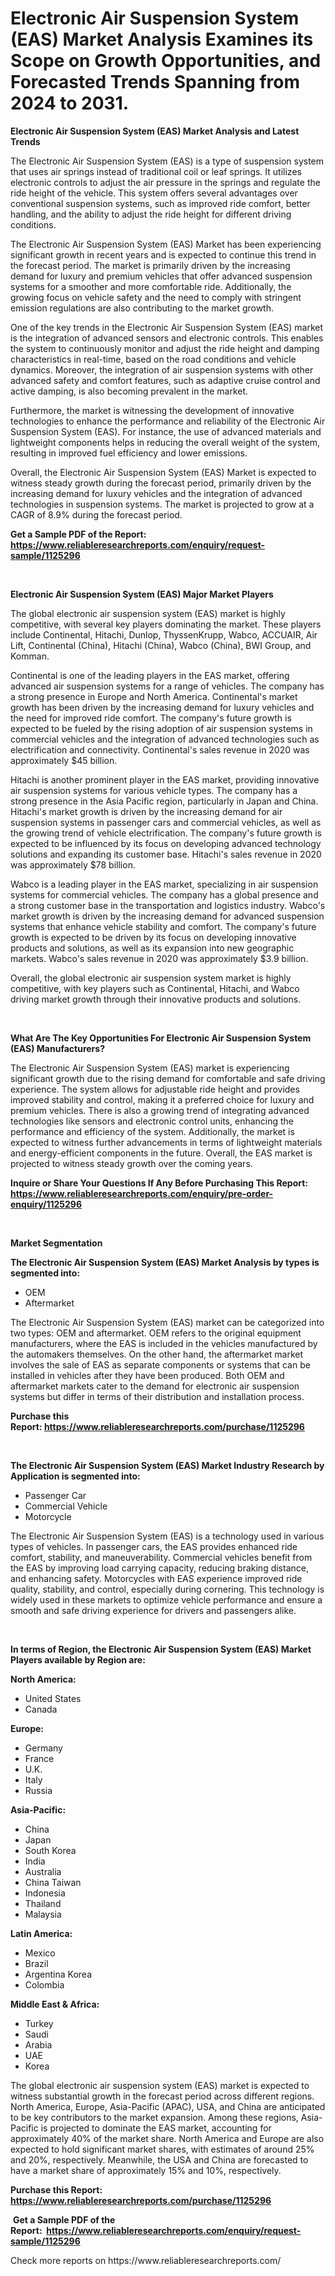 <p><h1>Electronic Air Suspension System (EAS) Market Analysis Examines its Scope on Growth Opportunities, and Forecasted Trends Spanning from 2024 to 2031.</h1></p><p><strong>Electronic Air Suspension System (EAS) Market Analysis and Latest Trends</strong></p>
<p><p>The Electronic Air Suspension System (EAS) is a type of suspension system that uses air springs instead of traditional coil or leaf springs. It utilizes electronic controls to adjust the air pressure in the springs and regulate the ride height of the vehicle. This system offers several advantages over conventional suspension systems, such as improved ride comfort, better handling, and the ability to adjust the ride height for different driving conditions.</p><p>The Electronic Air Suspension System (EAS) Market has been experiencing significant growth in recent years and is expected to continue this trend in the forecast period. The market is primarily driven by the increasing demand for luxury and premium vehicles that offer advanced suspension systems for a smoother and more comfortable ride. Additionally, the growing focus on vehicle safety and the need to comply with stringent emission regulations are also contributing to the market growth.</p><p>One of the key trends in the Electronic Air Suspension System (EAS) market is the integration of advanced sensors and electronic controls. This enables the system to continuously monitor and adjust the ride height and damping characteristics in real-time, based on the road conditions and vehicle dynamics. Moreover, the integration of air suspension systems with other advanced safety and comfort features, such as adaptive cruise control and active damping, is also becoming prevalent in the market.</p><p>Furthermore, the market is witnessing the development of innovative technologies to enhance the performance and reliability of the Electronic Air Suspension System (EAS). For instance, the use of advanced materials and lightweight components helps in reducing the overall weight of the system, resulting in improved fuel efficiency and lower emissions.</p><p>Overall, the Electronic Air Suspension System (EAS) Market is expected to witness steady growth during the forecast period, primarily driven by the increasing demand for luxury vehicles and the integration of advanced technologies in suspension systems. The market is projected to grow at a CAGR of 8.9% during the forecast period.</p></p>
<p><strong>Get a Sample PDF of the Report:&nbsp; <a href="https://www.reliableresearchreports.com/enquiry/request-sample/1125296">https://www.reliableresearchreports.com/enquiry/request-sample/1125296</a></strong></p>
<p>&nbsp;</p>
<p><strong>Electronic Air Suspension System (EAS) Major Market Players</strong></p>
<p><p>The global electronic air suspension system (EAS) market is highly competitive, with several key players dominating the market. These players include Continental, Hitachi, Dunlop, ThyssenKrupp, Wabco, ACCUAIR, Air Lift, Continental (China), Hitachi (China), Wabco (China), BWI Group, and Komman. </p><p>Continental is one of the leading players in the EAS market, offering advanced air suspension systems for a range of vehicles. The company has a strong presence in Europe and North America. Continental's market growth has been driven by the increasing demand for luxury vehicles and the need for improved ride comfort. The company's future growth is expected to be fueled by the rising adoption of air suspension systems in commercial vehicles and the integration of advanced technologies such as electrification and connectivity. Continental's sales revenue in 2020 was approximately $45 billion.</p><p>Hitachi is another prominent player in the EAS market, providing innovative air suspension systems for various vehicle types. The company has a strong presence in the Asia Pacific region, particularly in Japan and China. Hitachi's market growth is driven by the increasing demand for air suspension systems in passenger cars and commercial vehicles, as well as the growing trend of vehicle electrification. The company's future growth is expected to be influenced by its focus on developing advanced technology solutions and expanding its customer base. Hitachi's sales revenue in 2020 was approximately $78 billion.</p><p>Wabco is a leading player in the EAS market, specializing in air suspension systems for commercial vehicles. The company has a global presence and a strong customer base in the transportation and logistics industry. Wabco's market growth is driven by the increasing demand for advanced suspension systems that enhance vehicle stability and comfort. The company's future growth is expected to be driven by its focus on developing innovative products and solutions, as well as its expansion into new geographic markets. Wabco's sales revenue in 2020 was approximately $3.9 billion.</p><p>Overall, the global electronic air suspension system market is highly competitive, with key players such as Continental, Hitachi, and Wabco driving market growth through their innovative products and solutions.</p></p>
<p>&nbsp;</p>
<p><strong>What Are The Key Opportunities For Electronic Air Suspension System (EAS) Manufacturers?</strong></p>
<p><p>The Electronic Air Suspension System (EAS) market is experiencing significant growth due to the rising demand for comfortable and safe driving experience. The system allows for adjustable ride height and provides improved stability and control, making it a preferred choice for luxury and premium vehicles. There is also a growing trend of integrating advanced technologies like sensors and electronic control units, enhancing the performance and efficiency of the system. Additionally, the market is expected to witness further advancements in terms of lightweight materials and energy-efficient components in the future. Overall, the EAS market is projected to witness steady growth over the coming years.</p></p>
<p><strong>Inquire or Share Your Questions If Any Before Purchasing This Report: <a href="https://www.reliableresearchreports.com/enquiry/pre-order-enquiry/1125296">https://www.reliableresearchreports.com/enquiry/pre-order-enquiry/1125296</a></strong></p>
<p>&nbsp;</p>
<p><strong>Market Segmentation</strong></p>
<p><strong>The Electronic Air Suspension System (EAS) Market Analysis by types is segmented into:</strong></p>
<p><ul><li>OEM</li><li>Aftermarket</li></ul></p>
<p><p>The Electronic Air Suspension System (EAS) market can be categorized into two types: OEM and aftermarket. OEM refers to the original equipment manufacturers, where the EAS is included in the vehicles manufactured by the automakers themselves. On the other hand, the aftermarket market involves the sale of EAS as separate components or systems that can be installed in vehicles after they have been produced. Both OEM and aftermarket markets cater to the demand for electronic air suspension systems but differ in terms of their distribution and installation process.</p></p>
<p><strong>Purchase this Report:&nbsp;<a href="https://www.reliableresearchreports.com/purchase/1125296">https://www.reliableresearchreports.com/purchase/1125296</a></strong></p>
<p>&nbsp;</p>
<p><strong>The Electronic Air Suspension System (EAS) Market Industry Research by Application is segmented into:</strong></p>
<p><ul><li>Passenger Car</li><li>Commercial Vehicle</li><li>Motorcycle</li></ul></p>
<p><p>The Electronic Air Suspension System (EAS) is a technology used in various types of vehicles. In passenger cars, the EAS provides enhanced ride comfort, stability, and maneuverability. Commercial vehicles benefit from the EAS by improving load carrying capacity, reducing braking distance, and enhancing safety. Motorcycles with EAS experience improved ride quality, stability, and control, especially during cornering. This technology is widely used in these markets to optimize vehicle performance and ensure a smooth and safe driving experience for drivers and passengers alike.</p></p>
<p>&nbsp;</p>
<p><strong>In terms of Region, the Electronic Air Suspension System (EAS) Market Players available by Region are:</strong></p>
<p>
    <p> <strong> North America: </strong>
        <ul>
            <li>United States</li>
            <li>Canada</li>
        </ul>
        </p> 
    <p> <strong> Europe: </strong>
        <ul>
            <li>Germany</li>
            <li>France</li>
            <li>U.K.</li>
            <li>Italy</li>
            <li>Russia</li>
        </ul>
        </p> 
    <p> <strong> Asia-Pacific: </strong>
        <ul>
            <li>China</li>
            <li>Japan</li>
            <li>South Korea</li>
            <li>India</li>
            <li>Australia</li>
            <li>China Taiwan</li>
            <li>Indonesia</li>
            <li>Thailand</li>
            <li>Malaysia</li>
        </ul>
        </p> 
    <p> <strong> Latin America: </strong>
        <ul>
            <li>Mexico</li>
            <li>Brazil</li>
            <li>Argentina Korea</li>
            <li>Colombia</li>
        </ul>
        </p> 
    <p> <strong> Middle East & Africa: </strong>
        <ul>
            <li>Turkey</li>
            <li>Saudi</li>
            <li>Arabia</li>
            <li>UAE</li>
            <li>Korea</li>
        </ul>
    </p>
    </p>
<p><p>The global electronic air suspension system (EAS) market is expected to witness substantial growth in the forecast period across different regions. North America, Europe, Asia-Pacific (APAC), USA, and China are anticipated to be key contributors to the market expansion. Among these regions, Asia-Pacific is projected to dominate the EAS market, accounting for approximately 40% of the market share. North America and Europe are also expected to hold significant market shares, with estimates of around 25% and 20%, respectively. Meanwhile, the USA and China are forecasted to have a market share of approximately 15% and 10%, respectively.</p></p>
<p><strong>Purchase this Report: <a href="https://www.reliableresearchreports.com/purchase/1125296">https://www.reliableresearchreports.com/purchase/1125296</a></strong></p>
<p>&nbsp;<strong>Get a Sample PDF of the Report:&nbsp;&nbsp;<a href="https://www.reliableresearchreports.com/enquiry/request-sample/1125296">https://www.reliableresearchreports.com/enquiry/request-sample/1125296</a></strong></p>
<p><strong></strong></p>
<p>Check more reports on https://www.reliableresearchreports.com/</p>